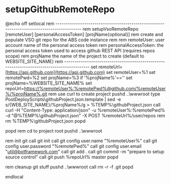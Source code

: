 # setupGithubRemoteRepo

@echo off setlocal rem ------------------------------------------------------------------------------------------ rem setupVsoRemoteRepo \[remoteUser\] \[personalAccessToken\] \[projName{optional}\] rem create and populate VSO git repo for the ABS code instance rem rem remoteUser: user account name of the personal access token rem personalAccessToken: the personal access token used to access github REST API \(requires repos scope\) rem projName the name of the project to create \(default to WEBSITE\_SITE\_NAME\) rem ------------------------------------------------------------------------------------------ set remoteUrl=[https://api.github.com](https://api.github.com) set remoteUser=%1 set remotePwd=%2 set projName=%3 if '%projName%'=='' set projName=%WEBSITE\_SITE\_NAME% set repoUrl=[https://%remoteUser%:%remotePwd%@github.com/%remoteUser%/%projName%.git](https://%remoteUser%:%remotePwd%@github.com/%remoteUser%/%projName%.git) rem use curl to create project pushd ..\wwwroot type PostDeployScripts\githubProject.json.template \| sed -e s/{WEB\_SITE\_NAME}/%projName%/g &gt; %TEMP%\githubProject.json call curl -H "Content-Type: application/json" -u %remoteUser%:%remotePwd% -d "@%TEMP%\githubProject.json" -X POST %remoteUrl%/user/repos rem rm %TEMP%\githubProject.json popd

popd rem cd to project root pushd ..\wwwroot

rem init git call git init call git config user.name "%remoteUser%" call git config user.password "%remotePwd%" call git config user.email "util@botframework.com" call git add . call git commit -m "prepare to setup source control" call git push %repoUrl% master popd

rem cleanup git stuff pushd ..\wwwroot call rm -r -f .git popd

endlocal

